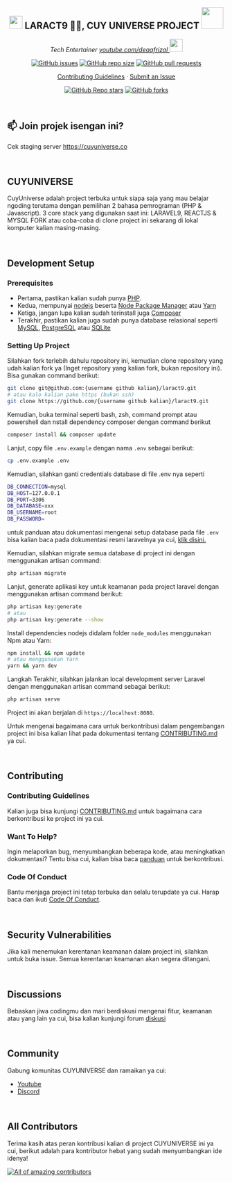 <h2 align="center"><img src="https://emojis.slackmojis.com/emojis/images/1531849430/4246/blob-sunglasses.gif?1531849430" width="30"/> LARACT9 🐱‍💻, CUY UNIVERSE PROJECT <img src="https://media.giphy.com/media/12oufCB0MyZ1Go/giphy.gif" width="50"></h2>

<p align="center"><em>Tech Entertainer <a href="https://youtube.com/deaafrizal">youtube.com/deaafrizal
</a><img src="https://media.giphy.com/media/WUlplcMpOCEmTGBtBW/giphy.gif" width="30"> 
</em></p>

<p align="center">
    <a href="https://github.com/deaaprizal/laract9/issues"><img src="https://img.shields.io/github/issues/deaaprizal/laract9" alt="GitHub issues"></a>
    <a href="https://github.com/deaaprizal/laract9"><img alt="GitHub repo size" src="https://img.shields.io/github/repo-size/deaaprizal/laract9"></a>
    <a href="https://github.com/deaaprizal/laract9/pulls"><img alt="GitHub pull requests" src="https://img.shields.io/github/issues-pr/deaaprizal/laract9"></a>
</p>

<p align="center">
  <a href="https://github.com/ideaaprizal/laract9/blob/main/CONTRIBUTING.md">Contributing Guidelines</a>
  ·
  <a href="https://github.com/deaaprizal/laract9/issues/new">Submit an Issue</a>
  <br>

 <p align="center">
    <a href="https://github.com/deaaprizal/laract9/"><img alt="GitHub Repo stars" src="https://img.shields.io/github/stars/deaaprizal/laract9?style=social"></a>
    <a href="https://github.com/deaaprizal/laract9/"><img alt="GitHub forks" src="https://img.shields.io/github/forks/deaaprizal/laract9?style=social"></a>
  </p>
</p>

<br>

## 📫 Join projek isengan ini?
Cek staging server https://cuyuniverse.co

<br>

## CUYUNIVERSE
CuyUniverse adalah project terbuka untuk siapa saja yang mau belajar ngoding terutama dengan pemilihan 2 bahasa pemrograman (PHP & Javascript).
3 core stack yang digunakan saat ini: LARAVEL9, REACTJS & MYSQL
FORK atau coba-coba di clone project ini sekarang di lokal komputer kalian masing-masing.


<br/>

## Development Setup
### Prerequisites
- Pertama, pastikan kalian sudah punya [PHP](https://php.net).
- Kedua, mempunyai [nodejs](https://nodejs.org) beserta [Node Package Manager](https://www.npmjs.com/get-npm) atau [Yarn](https://classic.yarnpkg.com/lang/en/docs/install/)
- Ketiga, jangan lupa kalian sudah terinstall juga [Composer](https://getcomposer.org)
- Terakhir, pastikan kalian juga sudah punya database relasional seperti [MySQL](https://www.mysql.com/downloads/), [PostgreSQL](https://www.enterprisedb.com/downloads/postgres-postgresql-downloads) atau [SQLite](https://www.sqlite.com/download.html)

### Setting Up Project

Silahkan fork terlebih dahulu repository ini, kemudian clone repository yang udah kalian fork ya (Inget repository yang kalian fork, bukan repository ini). 
Bisa gunakan command berikut:
```bash
git clone git@github.com:{username github kalian}/laract9.git
# atau kalo kalian pake https (bukan ssh)
git clone https://github.com/{username github kalian}/laract9.git
```
Kemudian, buka terminal seperti bash, zsh, command prompt atau powershell dan nstall dependency composer dengan command berikut
```bash
composer install && composer update
```
Lanjut, copy file `.env.example` dengan nama `.env` sebagai berikut:
```bash
cp .env.example .env
```
Kemudian, silahkan ganti credentials database di file .env nya seperti
```bash
DB_CONNECTION=mysql
DB_HOST=127.0.0.1
DB_PORT=3306
DB_DATABASE=xxx
DB_USERNAME=root
DB_PASSWORD=
```
untuk panduan atau dokumentasi mengenai setup database pada file `.env` bisa kalian baca pada dokumentasi resmi laravelnya ya cui, [klik disini.](https://laravel.com/docs/9.x/database)

Kemudian, silahkan migrate semua database di project ini dengan menggunakan artisan command:
```bash
php artisan migrate
```
Lanjut, generate aplikasi key untuk keamanan pada project laravel dengan menggunakan artisan command berikut:
```bash
php artisan key:generate
# atau 
php artisan key:generate --show
```
Install dependencies nodejs didalam folder `node_modules` menggunakan Npm atau Yarn:
```bash
npm install && npm update
# atau menggunakan Yarn
yarn && yarn dev
```
Langkah Terakhir, silahkan jalankan local development server Laravel dengan menggunakan artisan command sebagai berikut:
```bash
php artisan serve
```
Project ini akan berjalan di `https://localhost:8080`.

Untuk mengenai bagaimana cara untuk berkontribusi dalam pengembangan project ini bisa kalian lihat pada dokumentasi tentang [CONTRIBUTING.md]() ya cui.


<br>

## Contributing
### Contributing Guidelines
Kalian juga bisa kunjungi [CONTRIBUTING.md]() untuk bagaimana cara berkontribusi ke project ini ya cui.
### Want To Help?
Ingin melaporkan bug, menyumbangkan beberapa kode, atau meningkatkan dokumentasi? Tentu bisa cui, kalian bisa baca [panduan]() untuk berkontribusi.
### Code Of Conduct
Bantu menjaga project ini tetap terbuka dan selalu terupdate ya cui. Harap baca dan ikuti [Code Of Conduct]().

<br>

## Security Vulnerabilities
Jika kali menemukan kerentanan keamanan dalam project ini, silahkan untuk buka issue. Semua kerentanan keamanan akan segera ditangani.

<br>

## Discussions
Bebaskan jiwa codingmu dan mari berdiskusi mengenai fitur, keamanan atau yang lain ya cui, bisa kalian kunjungi forum [diskusi](https://github.com/deaaprizal/laract9/discussions.)

<br>

## Community
Gabung komunitas CUYUNIVERSE dan ramaikan ya cui:
- [Youtube](https://youtube.com/deaafrizal)
- [Discord]()

<br>

## All Contributors
Terima kasih atas peran kontribusi kalian di project CUYUNIVERSE ini ya cui, berikut adalah para kontributor hebat yang sudah menyumbangkan ide idenya!

<a href="https://github.com/deaaprizal/laract9/graphs/contributors"><img src="https://contrib.rocks/image?repo=deaaprizal/laract9" alt="All of amazing contributors"></a>
